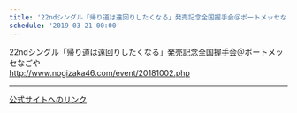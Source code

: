 ```yaml
---
title: '22ndシングル「帰り道は遠回りしたくなる」発売記念全国握手会＠ポートメッセなごや'
schedule: '2019-03-21 00:00'
---
```


<div id="detailBody"> <p>  22ndシングル「帰り道は遠回りしたくなる」発売記念全国握手会＠ポートメッセなごや  <br/>  <a href="http://www.nogizaka46.com/event/20181002.php" target="_self" title="http://www.nogizaka46.com/event/20181002.php">   http://www.nogizaka46.com/event/20181002.php  </a> </p></div>

---
[公式サイトへのリンク]('http://www.nogizaka46.com/schedule/2019/03/047500.php?member=mio-yakubo&category=&monthly=201903')